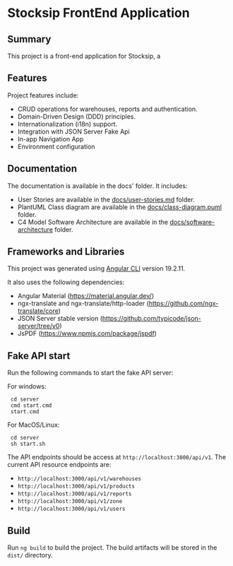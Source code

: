 # Stocksip FrontEnd Application

## Summary

This project is a front-end application for Stocksip, a 

## Features

Project features include:

- CRUD operations for warehouses, reports and authentication.
- Domain-Driven Design (DDD) principles.
- Internationalization (i18n) support.
- Integration with JSON Server Fake Api
- In-app Navigation App
- Environment configuration

## Documentation

The documentation is available in the docs' folder. It includes:

- User Stories are available in the [docs/user-stories.md](/docs/user-stories.md) folder.
- PlantUML Class diagram are available in the [docs/class-diagram.puml](/docs/class-diagram.puml) folder.
- C4 Model Software Architecture are available in the [docs/software-architecture](/docs/software-architecture.dsl) folder.

## Frameworks and Libraries

This project was generated using [Angular CLI](https://github.com/angular/angular-cli) version 19.2.11.

It also uses the following dependencies:

- Angular Material (https://material.angular.dev/)
- ngx-translate and ngx-translate/http-loader (https://github.com/ngx-translate/core)
- JSON Server stable version (https://github.com/typicode/json-server/tree/v0)
- JsPDF (https://www.npmjs.com/package/jspdf)

## Fake API start

Run the following commands to start the fake API server:

For windows:
```
 cd server
 cmd start.cmd
 start.cmd
```

For MacOS/Linux:
```
 cd server
 sh start.sh
```

The API endpoints should be access at `http://localhost:3000/api/v1`. The current API resource endpoints are:

- `http://localhost:3000/api/v1/warehouses`
- `http://localhost:3000/api/v1/products`
- `http://localhost:3000/api/v1/reports`
-  `http://localhost:3000/api/v1/zone`
- `http://localhost:3000/api/v1/users`

## Build

Run `ng build` to build the project. The build artifacts will be stored in the `dist/` directory.


